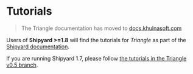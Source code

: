 # Tutorials

> The Triangle documentation has moved to [docs.khulnasoft.com](https://docs.khulnasoft.com/)

Users of **Shipyard >=1.8** will find the tutorials for *Triangle* as part of the
[Shipyard documentation](https://docs.khulnasoft.com/en/latest/gettingstarted/triangle/).

If you are running Shipyard 1.7, please follow [the tutorials in the Triangle v0.5
branch](https://github.com/khulnasoft/triangle/tree/v0.5/tutorials).
